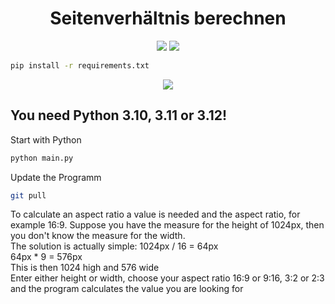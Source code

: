<div align=center><h1>Seitenverhältnis berechnen</h1></div>
<p align="center">
<img src="https://der-zerfleischer.de/images/github/seitenverhaeltnis.jpeg" />
  <img src="https://prompt-base.der-zerfleischer.de/image/2024-08-18-075935_401101999385689.jpg" />
</p>

```sh
pip install -r requirements.txt
```

<p align="center">
  <img src="https://der-zerfleischer.de/images/github/svb3.jpeg" />
</p>

## You need Python 3.10, 3.11 or 3.12!

Start with Python

```sh
python main.py
```

Update the Programm

```sh
git pull
```

To calculate an aspect ratio a value is needed and the aspect ratio, for example 16:9. Suppose you have the measure for the height of 1024px, then you don't know the measure for the width.<br>
The solution is actually simple: 1024px / 16 = 64px<br>
64px * 9 = 576px<br>
This is then 1024 high and 576 wide<br>
Enter either height or width, choose your aspect ratio 16:9 or 9:16, 3:2 or 2:3 and the program calculates the value you are looking for
